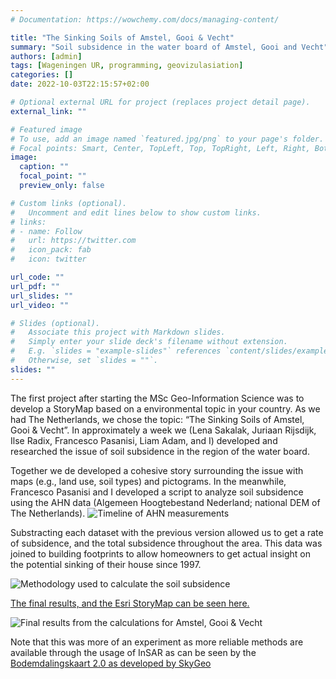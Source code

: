 ```yaml
---
# Documentation: https://wowchemy.com/docs/managing-content/

title: "The Sinking Soils of Amstel, Gooi & Vecht"
summary: "Soil subsidence in the water board of Amstel, Gooi and Vecht"
authors: [admin]
tags: [Wageningen UR, programming, geovizulasiation]
categories: []
date: 2022-10-03T22:15:57+02:00

# Optional external URL for project (replaces project detail page).
external_link: ""

# Featured image
# To use, add an image named `featured.jpg/png` to your page's folder.
# Focal points: Smart, Center, TopLeft, Top, TopRight, Left, Right, BottomLeft, Bottom, BottomRight.
image:
  caption: ""
  focal_point: ""
  preview_only: false

# Custom links (optional).
#   Uncomment and edit lines below to show custom links.
# links:
# - name: Follow
#   url: https://twitter.com
#   icon_pack: fab
#   icon: twitter

url_code: ""
url_pdf: ""
url_slides: ""
url_video: ""

# Slides (optional).
#   Associate this project with Markdown slides.
#   Simply enter your slide deck's filename without extension.
#   E.g. `slides = "example-slides"` references `content/slides/example-slides.md`.
#   Otherwise, set `slides = ""`.
slides: ""
---
```

The first project after starting the MSc Geo-Information Science was to develop a StoryMap based on a environmental topic in your country. As we had The Netherlands, we chose the topic: “The Sinking Soils of Amstel, Gooi & Vecht”. In approximately a week we (Lena Sakalak, Juriaan Rijsdijk, Ilse Radix, Francesco Pasanisi, Liam Adam, and I) developed and researched the issue of soil subsidence in the region of the water board.

Together we de developed a cohesive story surrounding the issue with maps (e.g., land use, soil types) and pictograms. In the meanwhile, Francesco Pasanisi and I developed a script to analyze soil subsidence using the AHN data (Algemeen Hoogtebestand Nederland; national DEM of The Netherlands).
![](figure_AHN_timeline.png "Timeline of AHN measurements")

Substracting each dataset with the previous version allowed us to get a rate of subsidence, and the total subsidence throughout the area. This data was joined to building footprints to allow homeowners to get actual insight on the potential sinking of their house since 1997.

![](figure_AHN_method.png "Methodology used to calculate the soil subsidence")

[The final results, and the Esri StoryMap can be seen here.](https://storymaps.arcgis.com/stories/97847336d2db453a98dffc7bf87770f2)

![](figure_AHN_results.png "Final results from the calculations for Amstel, Gooi & Vecht")

Note that this was more of an experiment as more reliable methods are available through the usage of InSAR as can be seen by the [Bodemdalingskaart 2.0 as developed by SkyGeo](https://bodemdalingskaart.portal.skygeo.com/portal/bodemdalingskaart/u2/viewers/basic/)

